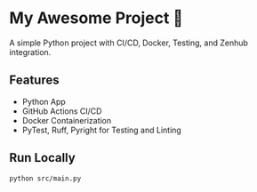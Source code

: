 # My Awesome Project 🚀

A simple Python project with CI/CD, Docker, Testing, and Zenhub integration.

## Features
- Python App
- GitHub Actions CI/CD
- Docker Containerization
- PyTest, Ruff, Pyright for Testing and Linting

## Run Locally

```bash
python src/main.py

